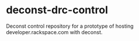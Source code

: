 # deconst-drc-control

Deconst control repository for a prototype of hosting developer.rackspace.com with deconst.
